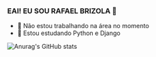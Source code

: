 ### EAI! EU SOU RAFAEL BRIZOLA 👋


- 🔭 Não estou trabalhando na área no momento 
- 🌱 Estou estudando Python e Django

![Anurag's GitHub stats](https://github-readme-stats.vercel.app/api?username=RafaBRZL&show_icons=true&theme=dark)

